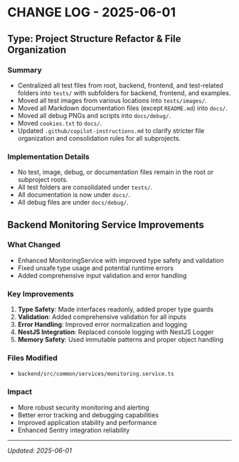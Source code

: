 # CHANGE LOG - 2025-06-01

## Type: Project Structure Refactor & File Organization

### Summary

- Centralized all test files from root, backend, frontend, and test-related folders into `tests/` with subfolders for backend, frontend, and examples.
- Moved all test images from various locations into `tests/images/`.
- Moved all Markdown documentation files (except `README.md`) into `docs/`.
- Moved all debug PNGs and scripts into `docs/debug/`.
- Moved `cookies.txt` to `docs/`.
- Updated `.github/copilot-instructions.md` to clarify stricter file organization and consolidation rules for all subprojects.

### Implementation Details

- No test, image, debug, or documentation files remain in the root or subproject roots.
- All test folders are consolidated under `tests/`.
- All documentation is now under `docs/`.
- All debug files are under `docs/debug/`.

## Backend Monitoring Service Improvements

### What Changed

- Enhanced MonitoringService with improved type safety and validation
- Fixed unsafe type usage and potential runtime errors
- Added comprehensive input validation and error handling

### Key Improvements

1. **Type Safety**: Made interfaces readonly, added proper type guards
2. **Validation**: Added comprehensive validation for all inputs
3. **Error Handling**: Improved error normalization and logging
4. **NestJS Integration**: Replaced console logging with NestJS Logger
5. **Memory Safety**: Used immutable patterns and proper object handling

### Files Modified

- `backend/src/common/services/monitoring.service.ts`

### Impact

- More robust security monitoring and alerting
- Better error tracking and debugging capabilities
- Improved application stability and performance
- Enhanced Sentry integration reliability

---

_Updated: 2025-06-01_
